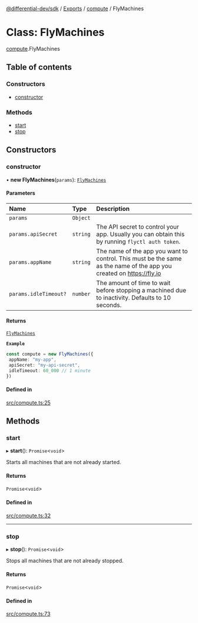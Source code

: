 [@differential-dev/sdk](../README.md) / [Exports](../modules.md) / [compute](../modules/compute.md) / FlyMachines

# Class: FlyMachines

[compute](../modules/compute.md).FlyMachines

## Table of contents

### Constructors

- [constructor](compute.FlyMachines.md#constructor)

### Methods

- [start](compute.FlyMachines.md#start)
- [stop](compute.FlyMachines.md#stop)

## Constructors

### constructor

• **new FlyMachines**(`params`): [`FlyMachines`](compute.FlyMachines.md)

#### Parameters

| Name | Type | Description |
| :------ | :------ | :------ |
| `params` | `Object` |  |
| `params.apiSecret` | `string` | The API secret to control your app. Usually you can obtain this by running `flyctl auth token`. |
| `params.appName` | `string` | The name of the app you want to control. This must be the same as the name of the app you created on https://fly.io |
| `params.idleTimeout?` | `number` | The amount of time to wait before stopping a machined due to inactivity. Defaults to 10 seconds. |

#### Returns

[`FlyMachines`](compute.FlyMachines.md)

**`Example`**

```ts
const compute = new FlyMachines({
 appName: "my-app",
 apiSecret: "my-api-secret",
 idleTimeout: 60_000 // 1 minute
})
```

#### Defined in

[src/compute.ts:25](https://github.com/differential-dev/sdk-js/blob/b14c4df/src/compute.ts#L25)

## Methods

### start

▸ **start**(): `Promise`\<`void`\>

Starts all machines that are not already started.

#### Returns

`Promise`\<`void`\>

#### Defined in

[src/compute.ts:32](https://github.com/differential-dev/sdk-js/blob/b14c4df/src/compute.ts#L32)

___

### stop

▸ **stop**(): `Promise`\<`void`\>

Stops all machines that are not already stopped.

#### Returns

`Promise`\<`void`\>

#### Defined in

[src/compute.ts:73](https://github.com/differential-dev/sdk-js/blob/b14c4df/src/compute.ts#L73)
